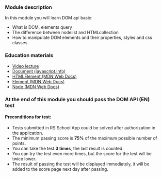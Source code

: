 ### Module description

In this module you will learn DOM api basic:

- What is DOM, elements query
- The difference between nodelist and HTMLcollection
- How to manipulate DOM elements and their properties, styles and css classes.

### Education materials

- [Video lecture](https://www.youtube.com/watch?v=VsJuPTbt1Hc&list=PLzLiprpVuH8e1YNSEXMtjOuB1uxqQLYED&index=16)
- [Document (javascript.info)](https://javascript.info/document)
- [HTMLElement (MDN Web Docs)](https://developer.mozilla.org/en-US/docs/Web/API/HTMLElement)
- [Element (MDN Web Docs)](https://developer.mozilla.org/en-US/docs/Web/API/Element)
- [Node (MDN Web Docs)](https://developer.mozilla.org/en-US/docs/Web/API/Node)

### At the end of this module you should pass the **DOM API (EN)** test

#### Preconditions for test:

- Tests submitted in RS School App could be solved after authorization in the application.
- The minimum passing score is **75%** of the maximum possible number of points.
- You can take the test **3 times**, the last result is counted.
- You can try the test even more times, but the score for the test will be twice lower.
- The result of passing the test will be displayed immediately, it will be added to the score page next day after passing.
